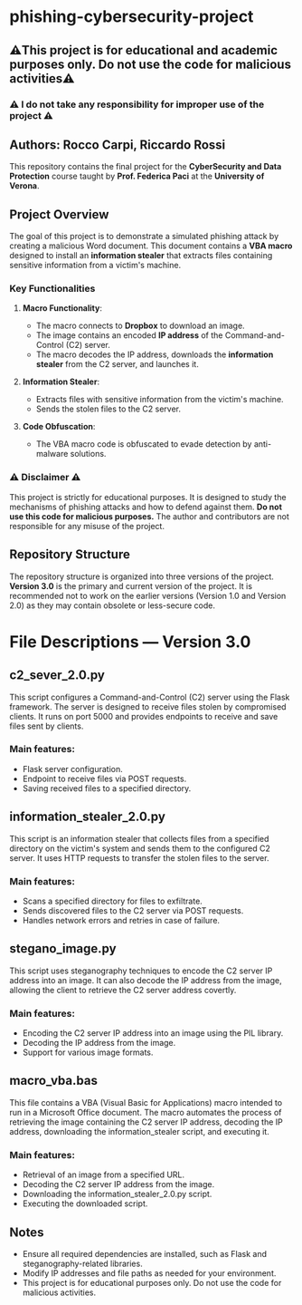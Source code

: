 # phishing-cybersecurity-project

## ⚠️This project is for educational and academic purposes only. Do not use the code for malicious activities⚠️
### ⚠️ I do not take any responsibility for improper use of the project ⚠️

## Authors: Rocco Carpi, Riccardo Rossi

This repository contains the final project for the **CyberSecurity and Data Protection** course taught by **Prof. Federica Paci** at the **University of Verona**.

## Project Overview

The goal of this project is to demonstrate a simulated phishing attack by creating a malicious Word document. This document contains a **VBA macro** designed to install an **information stealer** that extracts files containing sensitive information from a victim's machine.

### Key Functionalities

1. **Macro Functionality**:

   * The macro connects to **Dropbox** to download an image.
   * The image contains an encoded **IP address** of the Command-and-Control (C2) server.
   * The macro decodes the IP address, downloads the **information stealer** from the C2 server, and launches it.
2. **Information Stealer**:

   * Extracts files with sensitive information from the victim's machine.
   * Sends the stolen files to the C2 server.
3. **Code Obfuscation**:

   * The VBA macro code is obfuscated to evade detection by anti-malware solutions.

### ⚠️ Disclaimer ⚠️

This project is strictly for educational purposes. It is designed to study the mechanisms of phishing attacks and how to defend against them. **Do not use this code for malicious purposes.** The author and contributors are not responsible for any misuse of the project.

## Repository Structure

The repository structure is organized into three versions of the project. **Version 3.0** is the primary and current version of the project. It is recommended not to work on the earlier versions (Version 1.0 and Version 2.0) as they may contain obsolete or less-secure code.

# File Descriptions — Version 3.0

## c2_sever_2.0.py

This script configures a Command-and-Control (C2) server using the Flask framework. The server is designed to receive files stolen by compromised clients. It runs on port 5000 and provides endpoints to receive and save files sent by clients.

### Main features:

* Flask server configuration.
* Endpoint to receive files via POST requests.
* Saving received files to a specified directory.

## information_stealer_2.0.py

This script is an information stealer that collects files from a specified directory on the victim's system and sends them to the configured C2 server. It uses HTTP requests to transfer the stolen files to the server.

### Main features:

* Scans a specified directory for files to exfiltrate.
* Sends discovered files to the C2 server via POST requests.
* Handles network errors and retries in case of failure.

## stegano_image.py

This script uses steganography techniques to encode the C2 server IP address into an image. It can also decode the IP address from the image, allowing the client to retrieve the C2 server address covertly.

### Main features:

* Encoding the C2 server IP address into an image using the PIL library.
* Decoding the IP address from the image.
* Support for various image formats.

## macro_vba.bas

This file contains a VBA (Visual Basic for Applications) macro intended to run in a Microsoft Office document. The macro automates the process of retrieving the image containing the C2 server IP address, decoding the IP address, downloading the information_stealer script, and executing it.

### Main features:

* Retrieval of an image from a specified URL.
* Decoding the C2 server IP address from the image.
* Downloading the information_stealer_2.0.py script.
* Executing the downloaded script.

## Notes

* Ensure all required dependencies are installed, such as Flask and steganography-related libraries.
* Modify IP addresses and file paths as needed for your environment.
* This project is for educational purposes only. Do not use the code for malicious activities.
